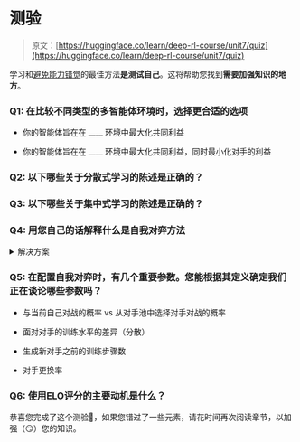 # 测验

> 原文：[https://huggingface.co/learn/deep-rl-course/unit7/quiz](https://huggingface.co/learn/deep-rl-course/unit7/quiz)

学习和[避免能力错觉](https://www.coursera.org/lecture/learning-how-to-learn/illusions-of-competence-BuFzf)的最佳方法**是测试自己**。这将帮助您找到**需要加强知识的地方**。

### Q1: 在比较不同类型的多智能体环境时，选择更合适的选项

+   你的智能体旨在在 ____ 环境中最大化共同利益

+   你的智能体旨在在 ____ 环境中最大化共同利益，同时最小化对手的利益

### Q2: 以下哪些关于分散式学习的陈述是正确的？

### Q3: 以下哪些关于集中式学习的陈述是正确的？

### Q4: 用您自己的话解释什么是自我对弈方法

<details data-svelte-h="svelte-17h7xil"><summary>解决方案</summary>

“自我对弈”是一种方法，通过实例化具有与对手相同策略的代理的副本，使您的代理从具有相同训练水平的代理中学习。</details>

### Q5: 在配置自我对弈时，有几个重要参数。您能根据其定义确定我们正在谈论哪些参数吗？

+   与当前自己对战的概率 vs 从对手池中选择对手对战的概率

+   面对对手的训练水平的差异（分散）

+   生成新对手之前的训练步骤数

+   对手更换率

### Q6: 使用ELO评分的主要动机是什么？

恭喜您完成了这个测验🥳，如果您错过了一些元素，请花时间再次阅读章节，以加强（😏）您的知识。
